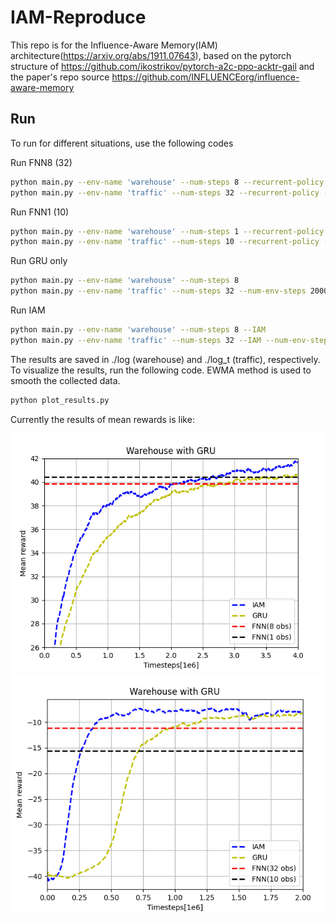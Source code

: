 # IAM-Reproduce
This repo is for the Influence-Aware Memory(IAM) architecture(https://arxiv.org/abs/1911.07643), based on the pytorch structure of https://github.com/ikostrikov/pytorch-a2c-ppo-acktr-gail and the paper's repo source https://github.com/INFLUENCEorg/influence-aware-memory

## Run

To run for different situations, use the following codes

Run FNN8 (32)
```bash
python main.py --env-name 'warehouse' --num-steps 8 --recurrent-policy 
python main.py --env-name 'traffic' --num-steps 32 --recurrent-policy --num-env-steps 2000000 --num-processes 1
```
Run FNN1 (10)
```bash
python main.py --env-name 'warehouse' --num-steps 1 --recurrent-policy 
python main.py --env-name 'traffic' --num-steps 10 --recurrent-policy --num-env-steps 2000000 --num-processes 1
```
Run GRU only
```bash
python main.py --env-name 'warehouse' --num-steps 8
python main.py --env-name 'traffic' --num-steps 32 --num-env-steps 2000000 --num-processes 1
```
Run IAM
```bash
python main.py --env-name 'warehouse' --num-steps 8 --IAM
python main.py --env-name 'traffic' --num-steps 32 --IAM --num-env-steps 2000000 --num-processes 1
```
The results are saved in ./log (warehouse) and ./log_t (traffic), respectively. To visualize the results, run the following code. EWMA method is used to smooth the collected data.
```bash
python plot_results.py
```

Currently the results of mean rewards is like:

![warehouse](README.assets/warehouse.png)
![traffic](README.assets/traffic.png)

